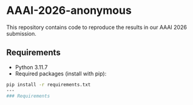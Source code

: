 # AAAI-2026-anonymous

This repository contains code to reproduce the results in our AAAI 2026 submission.

## Requirements

- Python 3.11.7
- Required packages (install with pip):

``` bash
pip install -r requirements.txt
---
### Requirements
